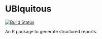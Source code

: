 # UBIquitous
[![Build Status](https://travis-ci.org/amar00k/UBIquitous.svg?branch=master)](https://travis-ci.org/amar00k/UBIquitous)

An R package to generate structured reports.
